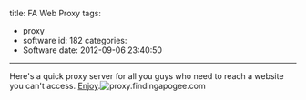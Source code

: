 title: FA Web Proxy
tags:
  - proxy
  - software
id: 182
categories:
  - Software
date: 2012-09-06 23:40:50
---

Here's a quick proxy server for all you guys who need to reach a website you can't access. [Enjoy](http://proxy.findingapogee.com).![proxy.findingapogee.com](http://findingapogee.com/wp-content/uploads/2012/09/proxy-300x135.png "proxy.findingapogee.com")